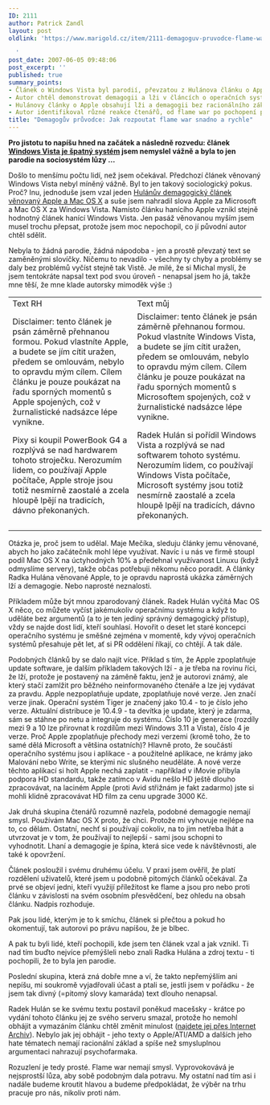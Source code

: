 ```yaml
---
ID: 2111
author: Patrick Zandl
layout: post
oldlink: 'https://www.marigold.cz/item/2111-demagoguv-pruvodce-flame-war

  '
post_date: 2007-06-05 09:48:06
post_excerpt: ''
published: true
summary_points:
- Článek o Windows Vista byl parodií, převzatou z Hulánova článku o Apple.
- Autor chtěl demonstrovat demagogii a lži v článcích o operačních systémech.
- Hulánovy články o Apple obsahují lži a demagogii bez racionálního základu.
- Autor identifikoval různé reakce čtenářů, od flame war po pochopení parodie.
title: "Demagogův průvodce: Jak rozpoutat flame war snadno a rychle"
---
```


<strong>Pro jistotu to napíšu hned na začátek a následně rozvedu: článek <a href="http://www.marigold.cz/item/windows-vista-je-spatny-system">Windows Vista je špatný systém</a> jsem nemyslel vážně a byla to jen parodie na sociosystém lůzy ...</strong>

Došlo to menšímu počtu lidí, než jsem očekával. Předchozí článek věnovaný Windows Vista nebyl míněný vážně. Byl to jen takový sociologický pokus. Proč? Inu, jednoduše jsem vzal jeden <a href="http://web.archive.org/web/20060208205443/http://radekhulan.cz/item/macos-x-je-spatny-system">Hulánův demagogický článek věnovaný Apple a Mac OS X</a> a suše jsem nahradil slova Apple za Microsoft a Mac OS X za Windows Vista. Namísto článku hanícího Apple vznikl stejně hodnotný článek hanící Windows Vista. Jen pasáž věnovanou myším jsem musel trochu přepsat, protože jsem moc nepochopil, co jí původní autor chtěl sdělit. 

Nebyla to žádná parodie, žádná nápodoba - jen a prostě převzatý text se zaměněnými slovíčky. Ničemu to nevadilo - všechny ty chyby a problémy se daly bez problémů vyčíst stejně tak Vistě. Je milé, že si Michal myslí, že jsem tentokráte napsal text pod svou úroveň - nenapsal jsem ho já, takže mne těší, že mne klade autorsky mimoděk výše :)

<table>
<tr>
<td>Text RH</td>
<td>Text můj</td>
</tr>
<tr>
<td>
Disclaimer: tento článek je psán záměrně přehnanou formou. Pokud vlastníte Apple, a budete se jím cítit uražen, předem se omlouvám, nebylo to opravdu mým cílem. Cílem článku je pouze poukázat na řadu sporných momentů s Apple spojených, což v žurnalistické nadsázce lépe vynikne.

Pixy si koupil PowerBook G4 a rozplývá se nad hardwarem tohoto stroječku. Nerozumím lidem, co používají Apple počítače, Apple stroje jsou totiž nesmírně zaostalé a zcela hloupě lpějí na tradicích, dávno překonaných.
</td>
<td>
Disclaimer: tento článek je psán záměrně přehnanou formou. Pokud vlastníte Windows Vista, a budete se jím cítit uražen, předem se omlouvám, nebylo to opravdu mým cílem. Cílem článku je pouze poukázat na řadu sporných momentů s Microsoftem spojených, což v žurnalistické nadsázce lépe vynikne.

Radek Hulán si pořídil Windows Vista a rozplývá se nad softwarem tohoto systému. Nerozumím lidem, co používají Windows Vista počítače, Microsoft systémy jsou totiž nesmírně zaostalé a zcela hloupě lpějí na tradicích, dávno překonaných.
</td>
</tr>
</table>

Otázka je, proč jsem to udělal. Maje Mečíka, sleduju články jemu věnované, abych ho jako začátečník mohl lépe využívat. Navíc i u nás ve firmě stoupl podíl Mac OS X na úctyhodných 10% a předehnal využívanost Linuxu (když odmyslíme servery), takže občas potřebuji někomu něco poradit. A články Radka Hulána věnované Apple, to je opravdu naprostá ukázka záměrných lží a demagogie. Nebo naprosté neznalosti. 

Příkladem může být mnou zparodovaný článek. Radek Hulán vyčítá Mac OS X něco, co můžete vyčíst jakémukoliv operačnímu systému a když to uděláte bez argumentů (a to je ten jediný správný demagogický přístup), vždy se najde dost lidí, kteří souhlasí. Hovořit o deset let staré koncepci operačního systému je směšné zejména v momentě, kdy vývoj operačních systémů přesahuje pět let, ať si PR oddělení říkají, co chtějí. A tak dále. 

Podobných článků by se dalo najít více. Příklad s tím, že Apple zpoplatňuje update software, je dalším příkladem takových lží - a je třeba na rovinu říci, že lží, protože je postavený na záměně faktu, jenž je autorovi známý, ale který stačí zamlžit pro běžného neinformovaného čtenáře a lze jej vydávat za pravdu. Apple nezpoplatňuje update, zpoplatňuje nové verze. Jen značí verze jinak. Operační systém Tiger je značený jako 10.4 - to je číslo jeho verze. Aktuální distribuce je 10.4.9 - ta devítka je update, který je zdarma, sám se stáhne po netu a integruje do systému. Číslo 10 je generace (rozdíly mezi 9 a 10 lze přirovnat k rozdílům mezi Windows 3.11 a Vista), číslo 4 je verze.  Proč Apple zpoplatňuje přechody mezi verzemi (kromě toho, že to samé dělá Microsoft a většina ostatních)? Hlavně proto, že součástí operačního systému jsou i aplikace - a použitelné aplikace, ne krámy jako Malování nebo Write, se kterými nic slušného neuděláte. A nové verze těchto aplikací si holt Apple nechá zaplatit - například v iMovie přibyla podpora HD standardu, takže zatímco v Avidu nešlo HD ještě dlouho zpracovávat, na laciném Apple (proti Avid střižnám je fakt zadarmo) jste si mohli klidně zpracovávat HD film za cenu upgrade 3000 Kč. 

Jak druhá skupina čtenářů rozumně nazřela, podobné demagogie nemají smysl. Používám Mac OS X proto, že chci. Protože mi vyhovuje nejlépe na to, co dělám. Ostatní, nechť si používají cokoliv, na to jim netřeba lhát a utvrzovat je v tom, že používají to nejlepší - sami jsou schopni to vyhodnotit. Lhaní a demagogie je špína, která sice vede k návštěvnosti, ale také k opovržení. 

Článek posloužil i svému druhému účelu. V praxi jsem ověřil, že platí rozdělení uživatelů, které jsem u podobně pitomých článků očekával. Za prvé se objeví jedni, kteří využijí příležitost ke flame a jsou pro nebo proti článku v závislosti na svém osobním přesvědčení, bez ohledu na obsah článku. Nadpis rozhoduje. 

Pak jsou lidé, kterým je to k smíchu, článek si přečtou a pokud ho okomentují, tak autorovi po právu napíšou, že je blbec. 

A pak tu byli lidé, kteří pochopili, kde jsem ten článek vzal a jak vznikl. Ti nad tím buďto nejvíce přemýšleli nebo znali Radka Hulána a zdroj textu - ti pochopili, že to byla jen parodie. 

Poslední skupina, která zná dobře mne a ví, že takto nepřemýšlím ani nepíšu, mi soukromě vyjadřovali účast a ptali se, jestli jsem v pořádku - že jsem tak divný (=pitomý slovy kamaráda) text dlouho nenapsal.  

Radek Hulán se ke svému textu postavil poněkud macešsky - krátce po vydání tohoto článku jej ze svého serveru smazal, protože ho nemohl obhájit a vymazáním článku chtěl změnit minulost (<a href="http://web.archive.org/web/20060208205443/http://radekhulan.cz/item/macos-x-je-spatny-system">najdete jej přes Internet Archiv</a>). Nebylo jak jej obhájit - jeho texty o Apple/ATI/AMD a dalších jeho hate tématech nemají racionální základ a spíše než smysluplnou argumentaci nahrazují psychofarmaka.

Rozuzlení je tedy prosté. Flame war nemají smysl. Vyprovokovává je nejsprostší lůza, aby sobě podobným dala potravu. My ostatní nad tím asi i nadále budeme kroutit hlavou a budeme předpokládat, že výběr na trhu pracuje pro nás, nikoliv proti nám.
